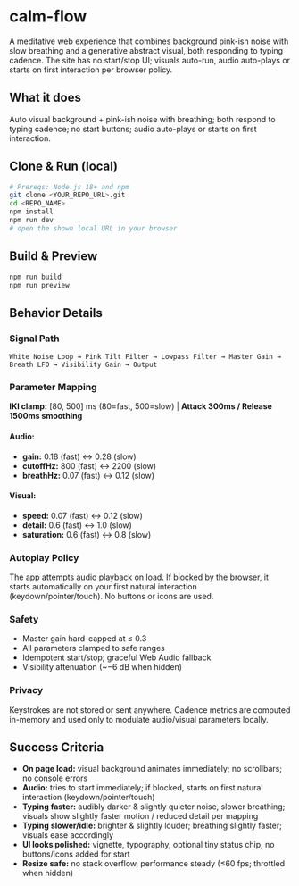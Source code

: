 # calm-flow

A meditative web experience that combines background pink-ish noise with slow breathing and a generative abstract visual, both responding to typing cadence. The site has no start/stop UI; visuals auto-run, audio auto-plays or starts on first interaction per browser policy.

## What it does

Auto visual background + pink-ish noise with breathing; both respond to typing cadence; no start buttons; audio auto-plays or starts on first interaction.

## Clone & Run (local)

```bash
# Prereqs: Node.js 18+ and npm
git clone <YOUR_REPO_URL>.git
cd <REPO_NAME>
npm install
npm run dev
# open the shown local URL in your browser
```

## Build & Preview

```bash
npm run build
npm run preview
```

## Behavior Details

### Signal Path

```
White Noise Loop → Pink Tilt Filter → Lowpass Filter → Master Gain → Breath LFO → Visibility Gain → Output
```

### Parameter Mapping

**IKI clamp:** [80, 500] ms (80=fast, 500=slow) | **Attack 300ms / Release 1500ms smoothing**

#### Audio:
- **gain:** 0.18 (fast) ↔ 0.28 (slow)
- **cutoffHz:** 800 (fast) ↔ 2200 (slow)  
- **breathHz:** 0.07 (fast) ↔ 0.12 (slow)

#### Visual:
- **speed:** 0.07 (fast) ↔ 0.12 (slow)
- **detail:** 0.6 (fast) ↔ 1.0 (slow)
- **saturation:** 0.6 (fast) ↔ 0.8 (slow)

### Autoplay Policy

The app attempts audio playback on load. If blocked by the browser, it starts automatically on your first natural interaction (keydown/pointer/touch). No buttons or icons are used.

### Safety

- Master gain hard-capped at ≤ 0.3
- All parameters clamped to safe ranges
- Idempotent start/stop; graceful Web Audio fallback
- Visibility attenuation (~−6 dB when hidden)

### Privacy

Keystrokes are not stored or sent anywhere. Cadence metrics are computed in-memory and used only to modulate audio/visual parameters locally.

## Success Criteria

- **On page load:** visual background animates immediately; no scrollbars; no console errors
- **Audio:** tries to start immediately; if blocked, starts on first natural interaction (keydown/pointer/touch)
- **Typing faster:** audibly darker & slightly quieter noise, slower breathing; visuals show slightly faster motion / reduced detail per mapping
- **Typing slower/idle:** brighter & slightly louder; breathing slightly faster; visuals ease accordingly
- **UI looks polished:** vignette, typography, optional tiny status chip, no buttons/icons added for start
- **Resize safe:** no stack overflow, performance steady (≤60 fps; throttled when hidden)